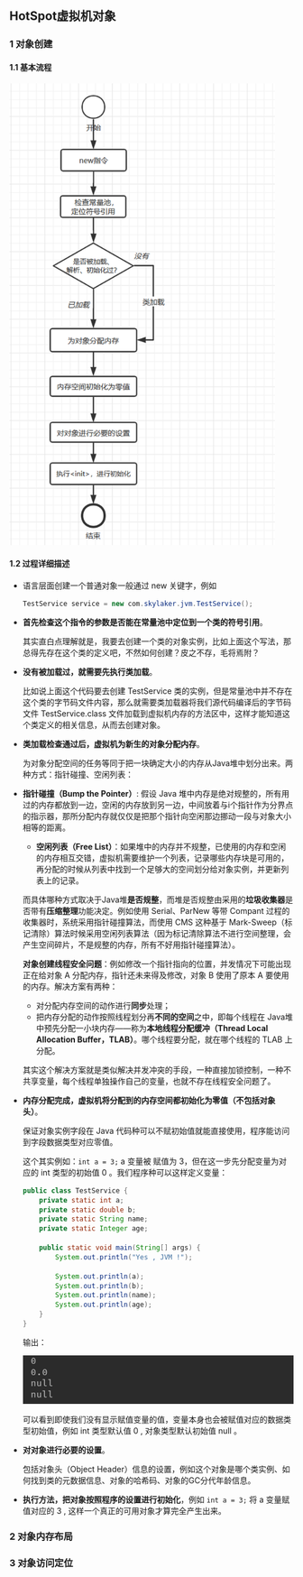 ## HotSpot虚拟机对象

### 1 对象创建

#### 1.1 **基本流程**

<img src="images.assets/1585390473207.png" alt="1585390473207" style="zoom:80%;" />

#### 1.2 **过程详细描述**

- 语言层面创建一个普通对象一般通过 new 关键字，例如 

  ```java
  TestService service = new com.skylaker.jvm.TestService();
  ```

- **首先检查这个指令的参数是否能在常量池中定位到一个类的符号引用**。

  其实直白点理解就是，我要去创建一个类的对象实例，比如上面这个写法，那总得先存在这个类的定义吧，不然如何创建？皮之不存，毛将焉附？

- **没有被加载过，就需要先执行类加载**。

  比如说上面这个代码要去创建 TestService 类的实例，但是常量池中并不存在这个类的字节码文件内容，那么就需要类加载器将我们源代码编译后的字节码文件 TestService.class 文件加载到虚拟机内存的方法区中，这样才能知道这个类定义的相关信息，从而去创建对象。

- **类加载检查通过后，虚拟机为新生的对象分配内存**。

  为对象分配空间的任务等同于把一块确定大小的内存从Java堆中划分出来。两种方式：指针碰撞、空闲列表：
  
- **指针碰撞（Bump the Pointer）**: 假设 Java 堆中内存是绝对规整的，所有用过的内存都放到一边，空闲的内存放到另一边，中间放着与i个指针作为分界点的指示器，那所分配内存就仅仅是把那个指针向空闲那边挪动一段与对象大小相等的距离。
  - **空闲列表（Free List）**：如果堆中的内存并不规整，已使用的内存和空闲的内存相互交错，虚拟机需要维护一个列表，记录哪些内存块是可用的，再分配的时候从列表中找到一个足够大的空间划分给对象实例，并更新列表上的记录。

  而具体哪种方式取决于Java堆**是否规整**，而堆是否规整由采用的**垃圾收集器**是否带有**压缩整理**功能决定。例如使用 Serial、ParNew 等带 Compant 过程的收集器时，系统采用指针碰撞算法，而使用 CMS 这种基于 Mark-Sweep（标记清除）算法时候采用空闲列表算法（因为标记清除算法不进行空间整理，会产生空间碎片，不是规整的内存，所有不好用指针碰撞算法）。
  
  
  
  **对象创建线程安全问题**：例如修改一个指针指向的位置，并发情况下可能出现正在给对象 A 分配内存，指针还未来得及修改，对象 B 使用了原本 A 要使用的内存。解决方案有两种：
  
  * 对分配内存空间的动作进行**同步**处理；
  * 把内存分配的动作按照线程划分再**不同的空间**之中，即每个线程在 Java堆中预先分配一小块内存——称为**本地线程分配缓冲（Thread Local Allocation Buffer，TLAB）**。哪个线程要分配，就在哪个线程的 TLAB 上分配。
  
  其实这个解决方案就是类似解决并发冲突的手段，一种直接加锁控制，一种不共享变量，每个线程单独操作自己的变量，也就不存在线程安全问题了。

* **内存分配完成，虚拟机将分配到的内存空间都初始化为零值（不包括对象头）**。

  保证对象实例字段在 Java 代码种可以不赋初始值就能直接使用，程序能访问到字段数据类型对应零值。

  这个其实例如：`int a = 3;`    a 变量被 赋值为 3，但在这一步先分配变量为对应的 int 类型的初始值 0 。我们程序种可以这样定义变量：

  ```java
  public class TestService {
      private static int a;
      private static double b;
      private static String name;
      private static Integer age;
  
      public static void main(String[] args) {
          System.out.println("Yes , JVM !");
  
          System.out.println(a);
          System.out.println(b);
          System.out.println(name);
          System.out.println(age);
      }
  }
  ```

  输出：

  ![1585399064780](images.assets/1585399064780.png)

  可以看到即使我们没有显示赋值变量的值，变量本身也会被赋值对应的数据类型初始值，例如 int 类型默认值 0 , 对象类型默认初始值 null 。

* **对对象进行必要的设置**。

  包括对象头（Object Header）信息的设置，例如这个对象是哪个类实例、如何找到类的元数据信息、对象的哈希码、对象的GC分代年龄信息。

* **执行<init>方法，把对象按照程序的设置进行初始化**，例如 `int a = 3;`   将 a 变量赋值对应的 3 , 这样一个真正的可用对象才算完全产生出来。

### 2 对象内存布局

### 3 对象访问定位